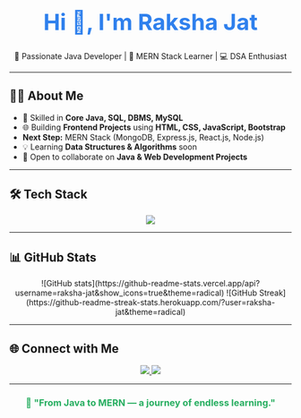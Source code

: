<h1 align="center" style="font-size:40px; color:#2F80ED;">
  Hi 👋, I'm Raksha Jat
</h1>

<p align="center">
  🚀 Passionate Java Developer | 🌱 MERN Stack Learner | 💻 DSA Enthusiast
</p>

---

## 👩‍💻 About Me

- 🎯 Skilled in **Core Java, SQL, DBMS, MySQL**  
- 🌐 Building **Frontend Projects** using **HTML, CSS, JavaScript, Bootstrap**  
-  **Next Step:** MERN Stack (MongoDB, Express.js, React.js, Node.js) 
- 💡 Learning **Data Structures & Algorithms** soon  
- 🤝 Open to collaborate on **Java & Web Development Projects**  

---

## 🛠 Tech Stack

<div align="center">
  <img src="https://skillicons.dev/icons?i=java,mysql,html,css,js,bootstrap,git,github" />
</div>

---

## 📊 GitHub Stats

<div align="center">
![GitHub stats](https://github-readme-stats.vercel.app/api?username=raksha-jat&show_icons=true&theme=radical)  
![GitHub Streak](https://github-readme-streak-stats.herokuapp.com/?user=raksha-jat&theme=radical)
</div>

---

## 🌐 Connect with Me

<p align="center">
  <a href="https://linkedin.com/in/raksha-jat" target="_blank">
    <img src="https://img.shields.io/badge/LinkedIn-0077B5?logo=linkedin&logoColor=white" />
  </a>
  <a href="mailto:rakshajat005@gmail.com" target="_blank">
    <img src="https://img.shields.io/badge/Gmail-D14836?logo=gmail&logoColor=white" />
  </a>
</p>

---

<h3 align="center" style="color:#27AE60;">
🚀 "From Java to MERN — a journey of endless learning."
</h3>

